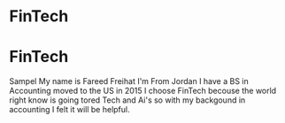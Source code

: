 # FinTech
# FinTech
Sampel
My name is Fareed Freihat
I'm From Jordan 
I have a BS in Accounting 
moved to the US in 2015
I choose FinTech becouse the world right know is going tored Tech and Ai's so with my backgound in accounting I felt it will be helpful.
